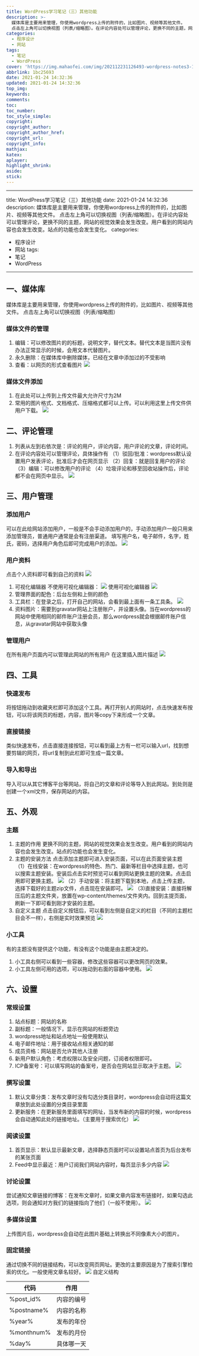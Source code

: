 ```yaml
---
title: WordPress学习笔记（三）其他功能
description: >-
  媒体库是主要用来管理，你使用wordpress上传的附件的，比如图片、视频等其他文件。
  点击左上角可以切换视图（列表/缩略图）。在评论内容处可以管理评论，更换不同的主题，网站的视觉效果会发生改变。用户看到的网站内容也会发生改变。站点的功能也会发生变化。
categories:
  - 程序设计
  - 网站
tags:
  - 笔记
  - WordPress
cover: 'https://img.mahaofei.com/img/202112231126493-wordpress-notes3-10.png'
abbrlink: 1bc25693
date: 2021-01-24 14:32:36
updated: 2021-01-24 14:32:36
top_img:
keywords:
comments:
toc:
toc_number:
toc_style_simple:
copyright:
copyright_author:
copyright_author_href:
copyright_url:
copyright_info:
mathjax:
katex:
aplayer:
highlight_shrink:
aside:
stick:
---
```


---
title: WordPress学习笔记（三）其他功能
date: 2021-01-24 14:32:36
description: 媒体库是主要用来管理，你使用wordpress上传的附件的，比如图片、视频等其他文件。 点击左上角可以切换视图（列表/缩略图）。在评论内容处可以管理评论，更换不同的主题，网站的视觉效果会发生改变。用户看到的网站内容也会发生改变。站点的功能也会发生变化。
categories:
- 程序设计
- 网站
tags:
- 笔记
- WordPress
---

## 一、媒体库

媒体库是主要用来管理，你使用wordpress上传的附件的，比如图片、视频等其他文件。 点击左上角可以切换视图（列表/缩略图）
 ### 媒体文件的管理
1. 编辑：可以修改图片的的标题，说明文字，替代文本。替代文本是当图片没有办法正常显示的时候，会用文本代替图片。
2. 永久删除：在媒体库中删除媒体，已经在文章中添加过的不受影响
3. 查看：以网页的形式查看图片
![](https://img.mahaofei.com/img/202112231124625-wordpress-notes3-1.png)
 ### 媒体文件添加
 1. 在此处可以上传到上传文件最大允许尺寸为2M
 2. 常用的图片格式、文档格式、压缩格式都可以上传。可以利用这里上传文件供用户下载。
![](https://img.mahaofei.com/img/202112231124661-wordpress-notes3-2.png)

## 二、评论管理
1. 列表从左到右依次是：评论的用户，评论内容，用户评论的文章，评论时间。
2. 在评论内容处可以管理评论，具体操作有
（1）驳回/批准：wordpress默认设置用户发表评论，批准后才会在网页显示
（2）回复：就是回复用户的评论
（3）编辑：可以修改用户的评论
（4）垃圾评论和移至回收站操作后，评论都不会在网页中显示。
![](https://img.mahaofei.com/img/202112231125996-wordpress-notes3-3.png)

## 三、用户管理
### 添加用户
可以在此给网站添加用户，一般是不会手动添加用户的，手动添加用户一般只用来添加管理员，普通用户通常是会有注册渠道。
填写用户名，电子邮件，名字，姓氏，密码，选择用户角色后即可完成用户的添加。
![](https://img.mahaofei.com/img/202112231125420-wordpress-notes3-4.png)

### 用户资料
点击个人资料即可看到自己的资料
![](https://img.mahaofei.com/img/202112231125017-wordpress-notes3-5.png)

1. 可视化编辑器
不使用可视化编辑器：
![](https://img.mahaofei.com/img/202112231125549-wordpress-notes3-6.png)
使用可视化编辑器
![](https://img.mahaofei.com/img/202112231126322-wordpress-notes3-7.png)
2. 管理界面的配色：后台左侧和上侧的颜色
3. 工具栏：在登录之后，打开自己的网站，会看到最上面有一条工具条。
![](https://img.mahaofei.com/img/202112231126870-wordpress-notes3-8.png)
4. 资料图片：需要到gravatar网站上注册账户，并设置头像。当在wordpress的网站中使用相同的邮件账户注册会员，那么wordpress就会根据邮件账户信息，从gravatar网站中获取头像
### 管理用户
在所有用户页面内可以管理此网站的所有用户
在这里插入图片描述
![](https://img.mahaofei.com/img/202112231126221-wordpress-notes3-9.png)

## 四、工具

### 快速发布
将按钮拖动到收藏夹栏即可添加这个工具。再打开别人的网站时，点击快速发布按钮，可以将该网页的标题，内容，图片等copy下来形成一个文章。
### 直接链接
类似快速发布，点击直接连接按钮，可以看到最上方有一栏可以输入url，找到想要剪辑的网页，将url复制到此栏即可生成一篇文章。
### 导入和导出
导入可以从其它博客平台等网站，将自己的文章和评论等导入到此网站。到处则是创建一个xml文件，保存网站的内容。

## 五、外观
### 主题
1. 主题的作用
更换不同的主题，网站的视觉效果会发生改变。用户看到的网站内容也会发生改变。站点的功能也会发生变化。
2. 主题的安装方法
点击添加主题即可进入安装页面，可以在此页面安装主题
（1）在线安装：在wordpress的特色、热门、最新等栏目中选择主题，也可以搜索主题安装。安装后点击实时预览可以看到网站更换主题的效果。点击启用即可更换主题。
![](https://img.mahaofei.com/img/202112231126493-wordpress-notes3-10.png)
（2）手动安装：将主题下载到本地，点击上传主题，选择下载好的主题zip文件，点击现在安装即可。
![](https://img.mahaofei.com/img/202112231127787-wordpress-notes3-11.png)
（3)直接安装：直接将解压后的主题文件夹，放置在wp-content/themes/文件夹内。回到主提页面，刷新一下即可看到刚才安装的主题。
3. 自定义主题
点击自定义按钮后，可以看到左侧是自定义的栏目（不同的主题栏目会不一样），右侧是实时效果预览
![](https://img.mahaofei.com/img/202112231127605-wordpress-notes3-12.png)
### 小工具
有的主题没有提供这个功能，有没有这个功能是由主题决定的。
1. 小工具右侧可以看到一些容器，修改这些容器可以更改网页的效果。
2. 小工具左侧可用的选项，可以拖动到右面的容器中使用。
![](https://img.mahaofei.com/img/202112231127711-wordpress-notes3-13.png)
## 六、设置
### 常规设置
1. 站点标题：网站的名称
2. 副标题：一般情况下，显示在网站的标题旁边 
3. wordpress地址和站点地址一般使用默认
4. 电子邮件地址：用于接收站点相关通知的邮
5. 成员资格：网站是否允许其他人注册
6. 新用户默认角色：考虑权限以及安全问题，订阅者权限即可。
7. ICP备案号：可以填写网站的备案号，是否会在网站显示取决于主题。
![](https://img.mahaofei.com/img/202112231127549-wordpress-notes3-14.png)
### 撰写设置
1. 默认文章分类：发布文章时没有勾选分类目录时，wordpress会自动将这篇文章放到此处设置的分类目录里面
2. 更新服务：在更新服务里面填写的网址，当发布新的内容的时候，wordpress会自动通知此处的链接地址。（主要用于搜索优化）
![](https://img.mahaofei.com/img/202112231128293-wordpress-notes3-15.png)
### 阅读设置
1. 首页显示：默认显示最新文章，选择静态页面时可以设置站点首页为后台发布的某张页面
2. Feed中显示最近：用户订阅我们网站内容时，每页显示多少内容
![](https://img.mahaofei.com/img/202112231128640-wordpress-notes3-16.png)
### 讨论设置
尝试通知文章链接的博客：在发布文章时，如果文章内容发布链接时，如果勾选此选项，则会通知对方我们的链接指向了他们（一般不使用）。
![](https://img.mahaofei.com/img/202112231128717-wordpress-notes3-17.png)

### 多媒体设置
上传图片后，wordpress会自动在此图片基础上转换出不同像素大小的图片。
### 固定链接
通过切换不同的链接结构，可以改变网页网址。更改的主要原因是为了搜索引擎检索的优化。一般使用文章名较好。
![](https://img.mahaofei.com/img/202112231128743-wordpress-notes3-18.png)
自定义结构

| 代码       | 作用       |
| ---------- | ---------- |
| %post_id%  | 内容的编号 |
| %postname% | 内容的名称 |
| %year%     | 发布的年份 |
| %monthnum% | 发布的月份 |
| %day%      | 具体哪一天 |